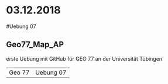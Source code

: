 03.12.2018
===========

#Uebung 07
## Geo77_Map_AP

erste Uebung mit GitHub für GEO 77 an der Universität Tübingen

<table>
    <tr>
        <td>Geo 77</td>
		<td>Uebung 07</td>
    </tr>
</table>
